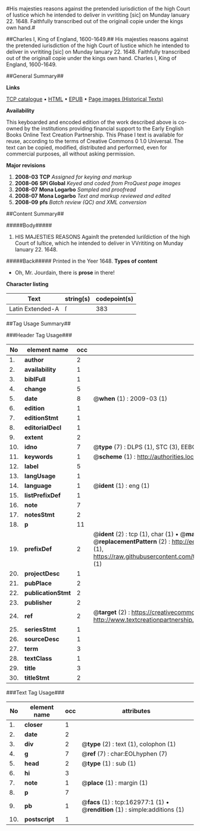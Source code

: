 #His majesties reasons against the pretended iurisdiction of the high Court of Iustice which he intended to deliver in vvrititing [sic] on Munday Ianuary 22. 1648. Faithfully transcribed out of the originall copie under the kings own hand.#

##Charles I, King of England, 1600-1649.##
His majesties reasons against the pretended iurisdiction of the high Court of Iustice which he intended to deliver in vvrititing [sic] on Munday Ianuary 22. 1648. Faithfully transcribed out of the originall copie under the kings own hand.
Charles I, King of England, 1600-1649.

##General Summary##

**Links**

[TCP catalogue](http://www.ota.ox.ac.uk/tcp/)  • 
[HTML](http://tei.it.ox.ac.uk/tcp/Texts-HTML/free/A79/A79058.html)  • 
[EPUB](http://tei.it.ox.ac.uk/tcp/Texts-EPUB/free/A79/A79058.epub) • 
[Page images (Historical Texts)](https://data.historicaltexts.jisc.ac.uk/view?pubId=eebo-99869934e&pageId=eebo-99869934e-162977-1)

**Availability**

This keyboarded and encoded edition of the
	       work described above is co-owned by the institutions
	       providing financial support to the Early English Books
	       Online Text Creation Partnership. This Phase I text is
	       available for reuse, according to the terms of Creative
	       Commons 0 1.0 Universal. The text can be copied,
	       modified, distributed and performed, even for
	       commercial purposes, all without asking permission.

**Major revisions**

1. __2008-03__ __TCP__ *Assigned for keying and markup*
1. __2008-06__ __SPi Global__ *Keyed and coded from ProQuest page images*
1. __2008-07__ __Mona Logarbo__ *Sampled and proofread*
1. __2008-07__ __Mona Logarbo__ *Text and markup reviewed and edited*
1. __2008-09__ __pfs__ *Batch review (QC) and XML conversion*

##Content Summary##

#####Body#####

1. HIS MAJESTIES REASONS Againſt the pretended Iuriſdiction of the high Court of Iuſtice, which he intended to deliver in VVrititing on Munday Ianuary 22. 1648.

#####Back#####
Printed in the Yeer 1648.
**Types of content**

  * Oh, Mr. Jourdain, there is **prose** in there!

**Character listing**


|Text|string(s)|codepoint(s)|
|---|---|---|
|Latin Extended-A|ſ|383|

##Tag Usage Summary##

###Header Tag Usage###

|No|element name|occ|attributes|
|---|---|---|---|
|1.|__author__|2||
|2.|__availability__|1||
|3.|__biblFull__|1||
|4.|__change__|5||
|5.|__date__|8| @__when__ (1) : 2009-03 (1)|
|6.|__edition__|1||
|7.|__editionStmt__|1||
|8.|__editorialDecl__|1||
|9.|__extent__|2||
|10.|__idno__|7| @__type__ (7) : DLPS (1), STC (3), EEBO-CITATION (1), PROQUEST (1), VID (1)|
|11.|__keywords__|1| @__scheme__ (1) : http://authorities.loc.gov/ (1)|
|12.|__label__|5||
|13.|__langUsage__|1||
|14.|__language__|1| @__ident__ (1) : eng (1)|
|15.|__listPrefixDef__|1||
|16.|__note__|7||
|17.|__notesStmt__|2||
|18.|__p__|11||
|19.|__prefixDef__|2| @__ident__ (2) : tcp (1), char (1)  •  @__matchPattern__ (2) : ([0-9\-]+):([0-9IVX]+) (1), (.+) (1)  •  @__replacementPattern__ (2) : http://eebo.chadwyck.com/downloadtiff?vid=$1&page=$2 (1), https://raw.githubusercontent.com/textcreationpartnership/Texts/master/tcpchars.xml#$1 (1)|
|20.|__projectDesc__|1||
|21.|__pubPlace__|2||
|22.|__publicationStmt__|2||
|23.|__publisher__|2||
|24.|__ref__|2| @__target__ (2) : https://creativecommons.org/publicdomain/zero/1.0/ (1), http://www.textcreationpartnership.org/docs/. (1)|
|25.|__seriesStmt__|1||
|26.|__sourceDesc__|1||
|27.|__term__|3||
|28.|__textClass__|1||
|29.|__title__|3||
|30.|__titleStmt__|2||


###Text Tag Usage###

|No|element name|occ|attributes|
|---|---|---|---|
|1.|__closer__|1||
|2.|__date__|2||
|3.|__div__|2| @__type__ (2) : text (1), colophon (1)|
|4.|__g__|7| @__ref__ (7) : char:EOLhyphen (7)|
|5.|__head__|2| @__type__ (1) : sub (1)|
|6.|__hi__|3||
|7.|__note__|1| @__place__ (1) : margin (1)|
|8.|__p__|7||
|9.|__pb__|1| @__facs__ (1) : tcp:162977:1 (1)  •  @__rendition__ (1) : simple:additions (1)|
|10.|__postscript__|1||
